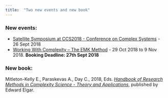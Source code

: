 ```yaml
---
title:  "Two new events and new book"
---
```


### New events:

* [Satellite Symposium at CCS2018 - Conference on Complex Systems](/events/2018-09-26-satellite-symposium-at-ccs2018.html) - 26 Sept 2018
* [Working With Complexity – The EMK Method](/events/2018-10-29-working-with-complexity.html) - 29 Oct 2018 to 9 Nov 2018.  **Booking Deadline: 27th Sept 2018**

### New book:

Mitleton-Kelly E., Paraskevas A., Day C., 2018, Eds. *[Handbook of Research Methods in Complexity Science - Theory and Applications](https://www.e-elgar.com/shop/handbook-of-research-methods-in-complexity-science)*, published by Edward Elgar.
